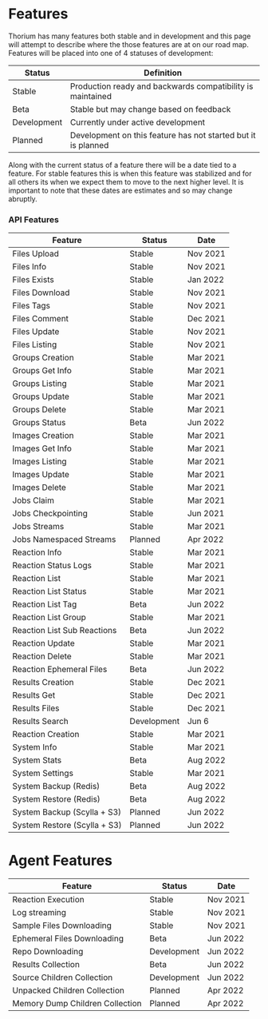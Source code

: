 # Features

Thorium has many features both stable and in development and this page will
attempt to describe where the those features are at on our road map. Features
will be placed into one of 4 statuses of development:

| Status | Definition |
| ----- | ---------- |
| Stable | Production ready and backwards compatibility is maintained |
| Beta | Stable but may change based on feedback |
| Development | Currently under active development |
| Planned | Development on this feature has not started but it is planned |

Along with the current status of a feature there will be a date tied to a
feature. For stable features this is when this feature was stabilized and for
all others its when we expect them to move to the next higher level. It is
important to note that these dates are estimates and so may change abruptly.

### API Features

| Feature | Status | Date |
| ------- | ------ | ---- |
| Files Upload | Stable | Nov 2021 |
| Files Info | Stable | Nov 2021 |
| Files Exists | Stable | Jan 2022 |
| Files Download | Stable | Nov 2021 |
| Files Tags | Stable | Nov 2021 |
| Files Comment | Stable | Dec 2021 |
| Files Update | Stable |  Nov 2021 |
| Files Listing | Stable | Nov 2021 |
| Groups Creation | Stable | Mar 2021 |
| Groups Get Info | Stable | Mar 2021 |
| Groups Listing | Stable | Mar 2021 |
| Groups Update | Stable | Mar 2021 |
| Groups Delete | Stable | Mar 2021 |
| Groups Status | Beta | Jun 2022 |
| Images Creation | Stable | Mar 2021 |
| Images Get Info | Stable | Mar 2021 |
| Images Listing | Stable | Mar 2021 |
| Images Update | Stable | Mar 2021 |
| Images Delete | Stable | Mar 2021 |
| Jobs Claim | Stable | Mar 2021 |
| Jobs Checkpointing | Stable | Jun 2021 |
| Jobs Streams | Stable | Mar 2021 |
| Jobs Namespaced Streams | Planned | Apr 2022 |
| Reaction Info | Stable | Mar 2021 |
| Reaction Status Logs | Stable | Mar 2021 |
| Reaction List | Stable | Mar 2021 |
| Reaction List Status | Stable | Mar 2021 |
| Reaction List Tag | Beta | Jun 2022 |
| Reaction List Group | Stable | Mar 2021 |
| Reaction List Sub Reactions | Beta | Jun 2022 |
| Reaction Update | Stable | Mar 2021 |
| Reaction Delete | Stable | Mar 2021 |
| Reaction Ephemeral Files | Beta | Jun 2022 |
| Results Creation | Stable | Dec 2021 |
| Results Get | Stable | Dec 2021 |
| Results Files | Stable | Dec 2021 |
| Results Search | Development | Jun 6 |
| Reaction Creation | Stable | Mar 2021 |
| System Info | Stable | Mar 2021 |
| System Stats | Beta | Aug 2022 |
| System Settings | Stable | Mar 2021 |
| System Backup (Redis) | Beta | Aug 2022 |
| System Restore (Redis) | Beta | Aug 2022 |
| System Backup (Scylla + S3) | Planned | Jun 2022 |
| System Restore (Scylla + S3) | Planned | Jun 2022 |

# Agent Features

| Feature | Status | Date |
| ------- | ------ | ---- |
| Reaction Execution | Stable | Nov 2021 |
| Log streaming | Stable | Nov 2021 |
| Sample Files Downloading | Stable | Nov 2021 |
| Ephemeral Files Downloading | Beta | Jun 2022 |
| Repo Downloading | Development | Jun 2022 |
| Results Collection | Beta | Jun 2022 |
| Source Children Collection | Development | Jun 2022 |
| Unpacked Children Collection | Planned | Apr 2022 |
| Memory Dump Children Collection  | Planned | Apr 2022 |